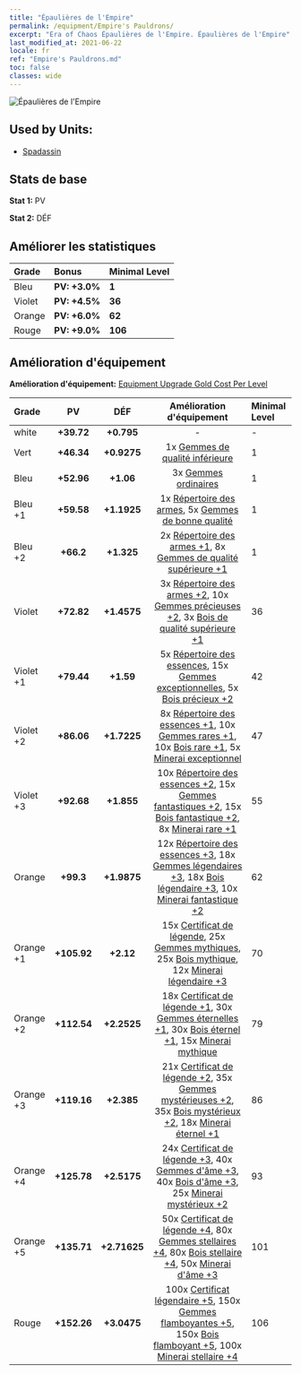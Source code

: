 ```yaml
---
title: "Épaulières de l'Empire"
permalink: /equipment/Empire's Pauldrons/
excerpt: "Era of Chaos Épaulières de l'Empire. Épaulières de l'Empire"
last_modified_at: 2021-06-22
locale: fr
ref: "Empire's Pauldrons.md"
toc: false
classes: wide
---
```


  ![Épaulières de l'Empire](/images/e/e_1044.png)

## Used by Units:

* [Spadassin](/fr/units/Swordsman/) 


## Stats de base
 **Stat 1:** PV

 **Stat 2:** DÉF

## Améliorer les statistiques

  |     Grade    |   Bonus | Minimal Level | 
  |:-------------|:--------|:--------------| 
  | Bleu | **PV: +3.0%** | **1** | 
  | Violet | **PV: +4.5%** | **36** | 
  | Orange | **PV: +6.0%** | **62** | 
  | Rouge | **PV: +9.0%** | **106** | 


## Amélioration d'équipement
 **Amélioration d'équipement:** [Equipment Upgrade Gold Cost Per Level](/equipment/EquipmentUpgradeCostPerLevel/) 

  |          Grade      | PV | DÉF | Amélioration d'équipement | Minimal Level |
  |:--------------------|:---------:|:---------:|:----------------:|:--------------|
  | white | **+39.72** | **+0.795** | - | - |
  | Vert | **+46.34** | **+0.9275** | 1x [Gemmes de qualité inférieure](/ItemsFR/mat_4/) | 1 |
  | Bleu | **+52.96** | **+1.06** | 3x [Gemmes ordinaires](/ItemsFR/mat_10/) | 1 |
  | Bleu +1 | **+59.58** | **+1.1925** | 1x [Répertoire des armes](/ItemsFR/mat_18/), 5x [Gemmes de bonne qualité](/ItemsFR/mat_16/) | 1 |
  | Bleu +2 | **+66.2** | **+1.325** | 2x [Répertoire des armes +1](/ItemsFR/mat_25/), 8x [Gemmes de qualité supérieure +1](/ItemsFR/mat_23/) | 1 |
  | Violet | **+72.82** | **+1.4575** | 3x [Répertoire des armes +2](/ItemsFR/mat_32/), 10x [Gemmes précieuses +2](/ItemsFR/mat_30/), 3x [Bois de qualité supérieure +1](/ItemsFR/mat_20/) | 36 |
  | Violet +1 | **+79.44** | **+1.59** | 5x [Répertoire des essences](/ItemsFR/mat_39/), 15x [Gemmes exceptionnelles](/ItemsFR/mat_37/), 5x [Bois précieux +2](/ItemsFR/mat_27/) | 42 |
  | Violet +2 | **+86.06** | **+1.7225** | 8x [Répertoire des essences +1](/ItemsFR/mat_46/), 10x [Gemmes rares +1](/ItemsFR/mat_44/), 10x [Bois rare +1](/ItemsFR/mat_41/), 5x [Minerai exceptionnel](/ItemsFR/mat_33/) | 47 |
  | Violet +3 | **+92.68** | **+1.855** | 10x [Répertoire des essences +2](/ItemsFR/mat_53/), 15x [Gemmes fantastiques +2](/ItemsFR/mat_51/), 15x [Bois fantastique +2](/ItemsFR/mat_48/), 8x [Minerai rare +1](/ItemsFR/mat_40/) | 55 |
  | Orange | **+99.3** | **+1.9875** | 12x [Répertoire des essences +3](/ItemsFR/mat_60/), 18x [Gemmes légendaires +3](/ItemsFR/mat_58/), 18x [Bois légendaire +3](/ItemsFR/mat_55/), 10x [Minerai fantastique +2](/ItemsFR/mat_47/) | 62 |
  | Orange +1 | **+105.92** | **+2.12** | 15x [Certificat de légende](/ItemsFR/mat_67/), 25x [Gemmes mythiques](/ItemsFR/mat_65/), 25x [Bois mythique](/ItemsFR/mat_62/), 12x [Minerai légendaire +3](/ItemsFR/mat_54/) | 70 |
  | Orange +2 | **+112.54** | **+2.2525** | 18x [Certificat de légende +1](/ItemsFR/mat_74/), 30x [Gemmes éternelles +1](/ItemsFR/mat_72/), 30x [Bois éternel +1](/ItemsFR/mat_69/), 15x [Minerai mythique](/ItemsFR/mat_61/) | 79 |
  | Orange +3 | **+119.16** | **+2.385** | 21x [Certificat de légende +2](/ItemsFR/mat_81/), 35x [Gemmes mystérieuses +2](/ItemsFR/mat_79/), 35x [Bois mystérieux +2](/ItemsFR/mat_76/), 18x [Minerai éternel +1](/ItemsFR/mat_68/) | 86 |
  | Orange +4 | **+125.78** | **+2.5175** | 24x [Certificat de légende +3](/ItemsFR/mat_88/), 40x [Gemmes d'âme +3](/ItemsFR/mat_86/), 40x [Bois d'âme +3](/ItemsFR/mat_83/), 25x [Minerai mystérieux +2](/ItemsFR/mat_75/) | 93 |
  | Orange +5 | **+135.71** | **+2.71625** | 50x [Certificat de légende +4](/ItemsFR/mat_95/), 80x [Gemmes stellaires +4](/ItemsFR/mat_93/), 80x [Bois stellaire +4](/ItemsFR/mat_90/), 50x [Minerai d'âme +3](/ItemsFR/mat_82/) | 101 |
  | Rouge | **+152.26** | **+3.0475** | 100x [Certificat légendaire +5](/ItemsFR/mat_102/), 150x [Gemmes flamboyantes +5](/ItemsFR/mat_100/), 150x [Bois flamboyant +5](/ItemsFR/mat_97/), 100x [Minerai stellaire +4](/ItemsFR/mat_89/) | 106 |

